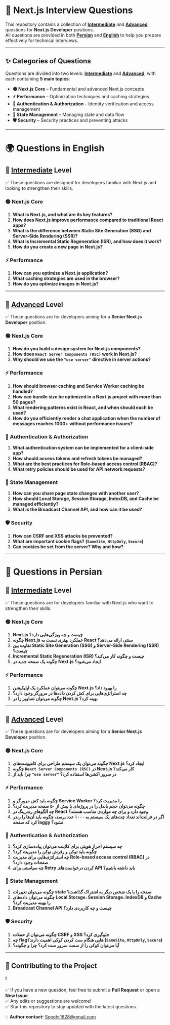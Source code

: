 # 🚀 Next.js Interview Questions

This repository contains a collection of **[Intermediate](#-questions-in-intermediate-level)** and **[Advanced](#-questions-in-advanced-level)** questions for **Next.js Developer** positions.  
All questions are provided in both **[Persian](#-questions-in-persian)** and **[English](#-questions-in-english)** to help you prepare effectively for technical interviews.

---

## **✨ Categories of Questions**

Questions are divided into two levels: **[Intermediate](#-questions-in-intermediate-level)** and **[Advanced](#-questions-in-advanced-level)**, with each containing **5 main topics**:

- **🟢 Next.js Core** – Fundamental and advanced Next.js concepts
- **⚡ Performance** – Optimization techniques and caching strategies
- **🔐 Authentication & Authorization** – Identity verification and access management
- **💾 State Management** – Managing state and data flow
- **🛡️ Security** – Security practices and preventing attacks

---

# **🌍 Questions in English**

## **🔰 [Intermediate](#-questions-in-intermediate-level) Level**

✅ These questions are designed for developers familiar with Next.js and looking to strengthen their skills.

### **🟢 Next.js Core**

1. **What is Next.js, and what are its key features?**
2. **How does Next.js improve performance compared to traditional React apps?**
3. **What is the difference between Static Site Generation (SSG) and Server-Side Rendering (SSR)?**
4. **What is Incremental Static Regeneration (ISR), and how does it work?**
5. **How do you create a new page in Next.js?**

### **⚡ Performance**

1. **How can you optimize a Next.js application?**
2. **What caching strategies are used in the browser?**
3. **How do you optimize images in Next.js?**

---

## **🚀 [Advanced](#-questions-in-advanced-level) Level**

✅ These questions are for developers aiming for a **Senior Next.js Developer** position.

### **🟢 Next.js Core**

1. **How do you build a design system for Next.js components?**
2. **How does `React Server Components (RSC)` work in Next.js?**
3. **Why should we use the `"use server"` directive in server actions?**

### **⚡ Performance**

1. **How should browser caching and Service Worker caching be handled?**
2. **How can bundle size be optimized in a Next.js project with more than 50 pages?**
3. **What rendering patterns exist in React, and when should each be used?**
4. **How do you efficiently render a chat application when the number of messages reaches 1000+ without performance issues?**

### **🔐 Authentication & Authorization**

1. **What authentication system can be implemented for a client-side app?**
2. **How should access tokens and refresh tokens be managed?**
3. **What are the best practices for Role-based access control (RBAC)?**
4. **What retry policies should be used for API network requests?**

### **💾 State Management**

1. **How can you share page state changes with another user?**
2. **How should Local Storage, Session Storage, IndexDB, and Cache be managed efficiently?**
3. **What is the Broadcast Channel API, and how can it be used?**

### **🛡️ Security**

1. **How can CSRF and XSS attacks be prevented?**
2. **What are important cookie flags? (`SameSite`, `HttpOnly`, `Secure`)**
3. **Can cookies be set from the server? Why and how?**

---

# **📝 Questions in Persian**

## **🔰 [Intermediate](#-questions-in-english-intermediate) Level**

✅ These questions are for developers familiar with Next.js who want to strengthen their skills.

### **🟢 Next.js Core**

1. **Next.js چیست و چه ویژگی‌هایی دارد؟**
2. **چگونه Next.js عملکرد بهتری نسبت به React سنتی ارائه می‌دهد؟**
3. **تفاوت بین Static Site Generation (SSG) و Server-Side Rendering (SSR) چیست؟**
4. **Incremental Static Regeneration (ISR) چیست و چگونه کار می‌کند؟**
5. **چگونه یک صفحه جدید در Next.js ایجاد می‌شود؟**

### **⚡ Performance**

1. **چگونه می‌توان عملکرد یک اپلیکیشن Next.js را بهبود داد؟**
2. **چه استراتژی‌هایی برای کش کردن داده‌ها در مرورگر وجود دارد؟**
3. **چگونه می‌توان تصاویر را در Next.js بهینه کرد؟**

---

## **🚀 [Advanced](#-questions-in-english-advanced) Level**

✅ These questions are for developers aiming for a **Senior Next.js Developer** position.

### **🟢 Next.js Core**

1. **چگونه می‌توان یک سیستم طراحی برای کامپوننت‌های Next.js ایجاد کرد؟**
2. **چگونه `React Server Components (RSC)` در Next.js کار می‌کند؟**
3. **چرا باید از `"use server"` در سرور اکشن‌ها استفاده کرد؟**

### **⚡ Performance**

1. **چگونه باید کش مرورگر و Service Worker را مدیریت کرد؟**
2. **چگونه می‌توان حجم باندل را در پروژه‌ای با بیش از ۵۰ صفحه مدیریت کرد؟**
3. **چه الگوهای رندرینگ در React وجود دارد و برای چه مواردی مناسب هستند؟**
4. **اگر در فرانت‌اند تعداد چت‌های یک سیستم به ۱۰۰۰ عدد برسد، چگونه باید آن‌ها را رندر کرد که صفحه laggy نشود؟**

### **🔐 Authentication & Authorization**

1. **چه سیستم احراز هویتی برای کلاینت می‌توان پیاده‌سازی کرد؟**
2. **چگونه باید توکن و رفرش توکن را مدیریت کرد؟**
3. **چه استراتژی‌هایی برای مدیریت Role-based access control (RBAC) در صفحات وجود دارد؟**
4. **چه سیاستی برای Retry کردن درخواست‌های API باید داشته باشیم؟**

### **💾 State Management**

1. **چگونه می‌توان تغییرات state صفحه را با یک شخص دیگر به اشتراک گذاشت؟**
2. **چگونه می‌توان داده‌های Local Storage، Session Storage، IndexDB و Cache را بهینه مدیریت کرد؟**
3. **Broadcast Channel API چیست و چه کاربردی دارد؟**

### **🛡️ Security**

1. **چگونه می‌توان از حملات CSRF و XSS جلوگیری کرد؟**
2. **چه flag‌هایی هنگام ست کردن کوکی اهمیت دارند؟ (`SameSite`, `HttpOnly`, `Secure`)**
3. **آیا می‌توان کوکی را از سمت سرور ست کرد؟ چرا و چگونه؟**

---

## **📌 Contributing to the Project**

❗

✅ If you have a new question, feel free to submit a **Pull Request** or open a **New Issue**.  
✅ Any edits or suggestions are welcome!  
✅ Star this repository to stay updated with the latest questions.

💡 **Author contact:** Sepehr1628@gmail.com
